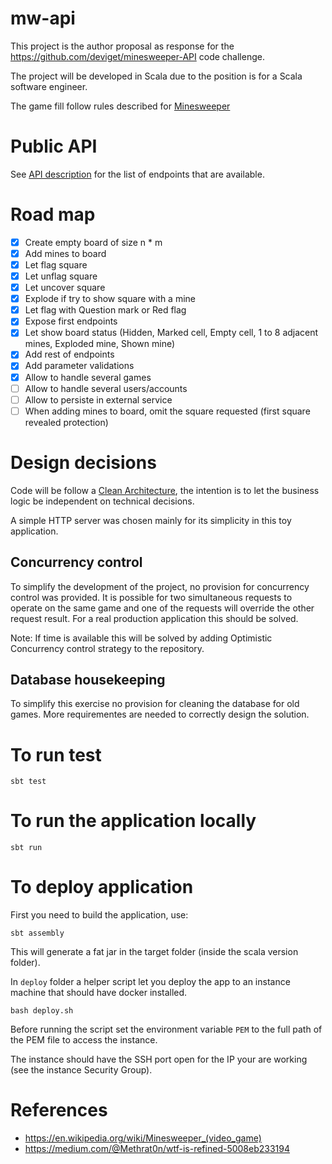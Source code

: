 # mw-api

This project is the author proposal as response for the https://github.com/deviget/minesweeper-API 
code challenge.

The project will be developed in Scala due to the position is for a Scala software engineer.

The game fill follow rules described for [Minesweeper](https://en.wikipedia.org/wiki/Minesweeper_(video_game))

# Public API

See [API description](src/main/resources/swagger.yaml) for the list of endpoints that are available. 

# Road map

* [x] Create empty board of size n * m
* [x] Add mines to board
* [x] Let flag square
* [x] Let unflag square
* [x] Let uncover square 
* [x] Explode if try to show square with a mine
* [x] Let flag with Question mark or Red flag
* [x] Expose first endpoints
* [x] Let show board status (Hidden, Marked cell, Empty cell, 1 to 8 adjacent mines, Exploded mine, Shown mine)
* [X] Add rest of endpoints
* [X] Add parameter validations
* [X] Allow to handle several games
* [ ] Allow to handle several users/accounts
* [ ] Allow to persiste in external service
* [ ] When adding mines to board, omit the square requested (first square revealed protection)

# Design decisions

Code will be follow a [Clean Architecture](https://engineering.etermax.com/clean-microservice-architecture-in-practice-63051aeb016b),
the intention is to let the business logic be independent on technical decisions.
   
A simple HTTP server was chosen mainly for its simplicity in this toy application.

## Concurrency control

To simplify the development of the project, no provision for concurrency control was provided.
It is possible for two simultaneous requests to operate on the same game and one of the requests will override
the other request result. For a real production application this should be solved.

Note: If time is available this will be solved by adding Optimistic Concurrency control strategy to the repository.

## Database housekeeping

To simplify this exercise no provision for cleaning the database for old games. More requirementes are needed to
correctly design the solution.

# To run test

    sbt test

# To run the application locally

    sbt run
    
# To deploy application

First you need to build the application, use:

    sbt assembly

This will generate a fat jar in the target folder (inside the scala version folder).

In `deploy` folder a helper script let you deploy the app to an instance machine that should have docker installed.

    bash deploy.sh
    
Before running the script set the environment variable `PEM` to the full path of the PEM file to access the instance.

The instance should have the SSH port open for the IP your are working (see the instance Security Group). 

# References

* https://en.wikipedia.org/wiki/Minesweeper_(video_game)
* https://medium.com/@Methrat0n/wtf-is-refined-5008eb233194

